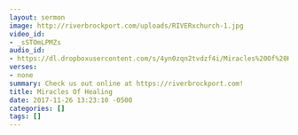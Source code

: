 ```yaml
---
layout: sermon
image: http://riverbrockport.com/uploads/RIVERxchurch-1.jpg
video_id:
- _sSTOmLPMZs
audio_id:
- https://dl.dropboxusercontent.com/s/4yn0zqn2tvdzf4i/Miracles%20Of%20Healing.mp3?dl=0
verses:
- none
summary: Check us out online at https://riverbrockport.com!
title: Miracles Of Healing
date: 2017-11-26 13:23:10 -0500
categories: []
tags: []
---
```

